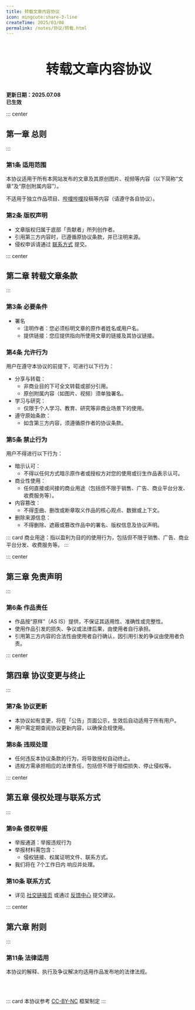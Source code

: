 ```yaml
---
title: 转载文章内容协议
icon: mingcute:share-3-line
createTime: 2025/03/08
permalink: /notes/协议/转载.html
---
```


<div style="text-align: center;">
    <p style="font-size: 36px; font-weight: 650; margin-top: 60px">转载文章内容协议</p>
</div>

**更新日期：2025.07.08**  
**已生效**

::: center
## 第一章 总则
:::

### 第1条 适用范围

本协议适用于所有本网站发布的文章及其原创图片、视频等内容（以下简称“文章”及“原创附属内容”）。

不适用于独立作品项目、[哔哩哔哩](https://www.bilibili.com/)投稿等内容（请遵守各自协议）。

### 第2条 版权声明

- 文章版权归属于底部「贡献者」所列创作者。
- 引用第三方内容时，已遵循原协议条款，并已注明来源。
- 侵权申诉请通过 [联系方式](#第10条-联系方式) 提交。

::: center
## 第二章 转载文章条款
:::

### 第3条 必要条件

- 署名
  - 注明作者：您必须标明文章的原作者姓名或用户名。
  - 提供链接：您应提供指向所使用文章的链接及其协议链接。

### 第4条 允许行为

用户在遵守本协议的前提下，可进行以下行为：

- 分享与转载：
  - 非商业目的下可全文转载或部分引用。
  - 原创附属内容（如图片、视频）须单独署名。
- 学习与研究：
  - 仅限于个人学习、教育、研究等非商业场景下的使用。
- 遵守原始条款：
  - 如含第三方内容，须遵循原作者的协议条款。

### 第5条 禁止行为

用户不得进行以下行为：

- 暗示认可：
  - 不得以任何方式暗示原作者或授权方对您的使用或衍生作品表示认可。
- 商业性使用：
  - 任何直接或间接的商业用途（包括但不限于销售、广告、商业平台分发、收费服务等）。
- 内容篡改：
  - 不得歪曲、删改或断章取义作品的核心观点、数据或上下文。
- 删除来源信息：
  - 不得删除、遮蔽或篡改作品中的署名、版权信息及协议声明。

::: card
商业用途：指以盈利为目的的使用行为，包括但不限于销售、广告、商业平台分发、收费服务等。
:::

::: center
## 第三章 免责声明
:::

### 第6条 作品责任

- 作品按“原样”（AS IS）提供，不保证其适用性、准确性或完整性。
- 使用作品引发的损失、争议或法律后果，由使用者自行承担。
- 引用第三方内容的合法性由使用者自行确认，因引用引发的争议由使用者负责。

::: center
## 第四章 协议变更与终止
:::

### 第7条 协议更新

- 本协议如有变更，将在「公告」页面公示，生效后自动适用于所有用户。
- 用户需定期查阅协议更新内容，以确保合规使用。

### 第8条 违规处理

- 任何违反本协议条款的行为，将导致授权自动终止。
- 违规方需承担相应的法律责任，包括但不限于赔偿损失、停止侵权等。

::: center
## 第五章 侵权处理与联系方式
:::

### 第9条 侵权举报

- 举报通道：举报违规行为
- 举报材料需包含：
  - 侵权链接、权属证明文件、联系方式。
- 我们将在 7个工作日内 响应并处理。

### 第10条 联系方式

- 详见 [社交链接页](/notes/更多/链接.html) 或通过 [反馈中心](/notes/反馈中心/) 提交建议。

::: center
## 第六章 附则
:::

### 第11条 法律适用

本协议的解释、执行及争议解决均适用作品发布地的法律法规。

<p style="margin-top: 60px"></p>

::: card
本协议参考 [CC-BY-NC](https://creativecommons.org/) 框架制定
:::
